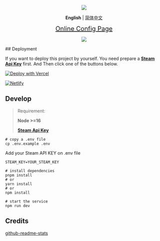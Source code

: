 <p align="center">
  <img src="https://cdn.jsdelivr.net/gh/yuyinws/static@master/2022/10/upgit_20221022_1666452661.svg">
</p>


<p align='center'>
<b>English</b> | <a href="https://github.com/yuyinws/steam-card/blob/master/README-CN.md">简体中文</a>
</p>

<p align="center">
<a href="https://card.yuy1n.io" style="font-size:20px">Online Config Page</a>
</p>
<p align="center">
  <a href="https://card.yuy1n.io">
		<img src="https://card.yuy1n.io/card/76561198028121353/en"/>
  </a>
</p>
## Deployment

If you want to deploy this project by yourself. You need prepare a **[Steam Api Key](https://steamcommunity.com/dev/apikey)** first. And Then click one of the buttons below.

[![Deploy with Vercel](https://vercel.com/button)](https://vercel.com/new/clone?repository-url=https%3A%2F%2Fgithub.com%2Fyuyinws%2Fsteam-card&env=STEAM_KEY&envDescription=YOUR_STEAM_KEY&envLink=https%3A%2F%2Fsteamcommunity.com%2Fdev%2Fapikey)

[![Netlify](https://www.netlify.com/img/deploy/button.svg)](https://app.netlify.com/start/deploy?repository=https://github.com/yuyinws/steam-card)

## Develop

> Requirement:
>
> **Node >=16**
>
> **[Steam Api Key](https://steamcommunity.com/dev/apikey)**

```shell
# copy a .env file
cp .env.example .env
```

Add your Steam API KEY on .env file
```shell
STEAM_KEY=YOUR_STEAM_KEY
```

```shell
# install dependencies
pnpm install 
# or
yarn install
# or
npm install

# start the service
npm run dev
```

## Credits
[github-readme-stats](https://github.com/anuraghazra/github-readme-stats)
